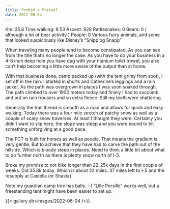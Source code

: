 ```yaml
---
title: Poohed a Pretzel
date: 2022-06-04
---
```


Km: 35.8
Time walking: 8:53
Ascent: 928
Rattlesnakes: 0
Bears: 0 ( although a lot of bear activity )
People: 0
Various furry animals, and some that looked suspiciously like Disney’s “Snipp og Snapp”


When traveling many people tend to become constipated. As you can see from the title that’s no longer the case. As you have to do your business in a 4-6 inch deep hole you have dug with your titanium toilet trowel, you also can’t help becoming a little more aware of the output than at home. 

With that business done, camp packed up (with the tent grimy from soot), I set off in the rain. I started in shorts and Catherine’s leggings and a rain jacket. As the path was overgrown in places I was soon soaked through. The path climbed to over 1900 meters today and finally I had to succumb and put on rain trousers and sn extra fleece. Still my teeth were shattering. 

Generally the trail thread is smooth as a road and allows for quick and easy walking. Today there was a four mile stretch of patchy snow as well as a couple of scary snow traverses. At least I thought they were. Certainly you didn’t want to slip here, the slope was steep and you were bound to hit something unforgiving at a good pace. 

The PCT is built for horses as well as people. That means the gradient is very gentle. But to achieve that they have had to carve the path out of the hillside. Which is bloody steep in places. Need to think a little bit about what to do further north as there is plenty snow north of I-5.

Broke my promise to not hike longer than 22-25k days in the first couple of weeks. Did 35.8k today. Which is about 22 miles. 37 miles left to I-5 and the resupply at Castella (or Shasta).

Note my guardian camp tree has balls. :-)
“Lille Persille” works well, but a freestanding tent might have been easier to set up. 

{{< gallery dir=images/2022-06-04 />}}